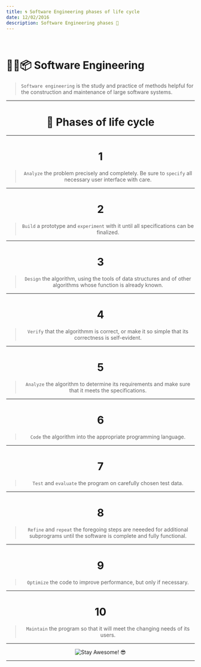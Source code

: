 ```yaml
---
title: 🌀 Software Engineering phases of life cycle
date: 12/02/2016
description: Software Engineering phases 👊
---
```

<br>

# 🔨🔧📦 Software Engineering

> `Software engineering` is the study and practice of methods helpful for the construction and maintenance of large software systems.

---
<center><h1>💠 Phases of life cycle</h1><center>

---
  <center> <h1>1</h1> </center>

>  `Analyze` the problem precisely and completely. Be sure to `specify` all necessary user interface with care.

---
  <center> <h1>2</h1> </center>

>   `Build` a prototype and `experiment` with it until all specifications can be finalized.

---
 <center> <h1>3</h1> </center>

>   `Design` the algorithm, using the tools of data structures and of other algorithms whose function is already known.

---
 <center> <h1>4</h1> </center>

>   `Verify` that the algorithmm is correct, or make it so simple that its correctness is self-evident.

---
 <center> <h1>5</h1> </center>

>    `Analyze` the algorithm to determine its requirements and make sure that it meets the specifications.

---
 <center> <h1>6</h1> </center>

>    `Code` the algorithm into the appropriate programming language.

---
 <center> <h1>7</h1> </center>

>    `Test` and `evaluate` the program on carefully chosen test data.

---
 <center> <h1>8</h1> </center>

>   `Refine` and `repeat` the foregoing steps are neeeded for additional subprograms until the software is complete and fully functional.

---
<center> <h1>9</h1> </center>

>   `Optimize` the code to improve performance, but only if necessary.

---
<center> <h1>10</h1> </center>

>   `Maintain` the program so that it will meet the changing needs of its users.

---

![Stay Awesome! 😎](http://31.media.tumblr.com/35973342a8f51315023d58c249664b00/tumblr_n9hu86QyRL1sedjuto1_400.gif)

---
